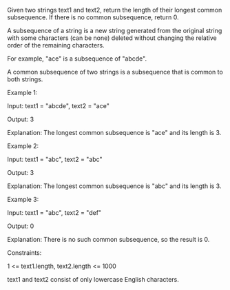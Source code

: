 Given two strings text1 and text2, return the length of their longest common subsequence. If there is no common subsequence, return 0.

A subsequence of a string is a new string generated from the original string with some characters (can be none) deleted without changing the relative order of the remaining characters.

For example, "ace" is a subsequence of "abcde".

A common subsequence of two strings is a subsequence that is common to both strings.

 

Example 1:

Input: text1 = "abcde", text2 = "ace" 

Output: 3  

Explanation: The longest common subsequence is "ace" and its length is 3.


Example 2:

Input: text1 = "abc", text2 = "abc"

Output: 3

Explanation: The longest common subsequence is "abc" and its length is 3.


Example 3:

Input: text1 = "abc", text2 = "def"

Output: 0

Explanation: There is no such common subsequence, so the result is 0.
 

Constraints:

1 <= text1.length, text2.length <= 1000

text1 and text2 consist of only lowercase English characters.
